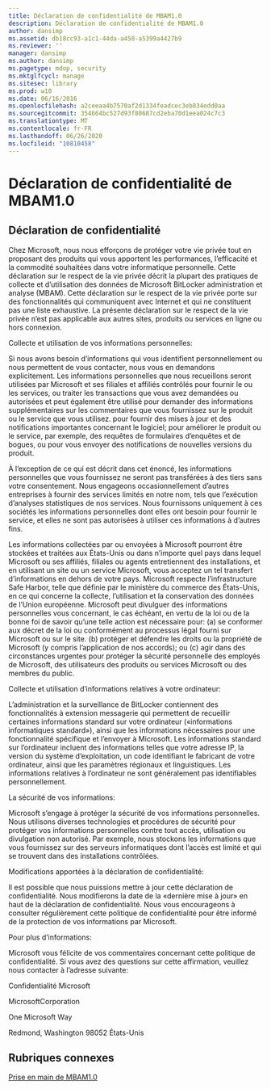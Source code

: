 ```yaml
---
title: Déclaration de confidentialité de MBAM1.0
description: Déclaration de confidentialité de MBAM1.0
author: dansimp
ms.assetid: db18cc93-a1c1-44da-a450-a5399a4427b9
ms.reviewer: ''
manager: dansimp
ms.author: dansimp
ms.pagetype: mdop, security
ms.mktglfcycl: manage
ms.sitesec: library
ms.prod: w10
ms.date: 06/16/2016
ms.openlocfilehash: a2ceeaa4b7570af2d1334feadcec3eb834edd0aa
ms.sourcegitcommit: 354664bc527d93f80687cd2eba70d1eea024c7c3
ms.translationtype: MT
ms.contentlocale: fr-FR
ms.lasthandoff: 06/26/2020
ms.locfileid: "10810458"
---
```

# Déclaration de confidentialité de MBAM1.0


## Déclaration de confidentialité


Chez Microsoft, nous nous efforçons de protéger votre vie privée tout en proposant des produits qui vous apportent les performances, l’efficacité et la commodité souhaitées dans votre informatique personnelle. Cette déclaration sur le respect de la vie privée décrit la plupart des pratiques de collecte et d’utilisation des données de Microsoft BitLocker administration et analyse (MBAM). Cette déclaration sur le respect de la vie privée porte sur des fonctionnalités qui communiquent avec Internet et qui ne constituent pas une liste exhaustive. La présente déclaration sur le respect de la vie privée n’est pas applicable aux autres sites, produits ou services en ligne ou hors connexion.

Collecte et utilisation de vos informations personnelles:

Si nous avons besoin d’informations qui vous identifient personnellement ou nous permettent de vous contacter, nous vous en demandons explicitement. Les informations personnelles que nous recueillons seront utilisées par Microsoft et ses filiales et affiliés contrôlés pour fournir le ou les services, ou traiter les transactions que vous avez demandées ou autorisées et peut également être utilisé pour demander des informations supplémentaires sur les commentaires que vous fournissez sur le produit ou le service que vous utilisez. pour fournir des mises à jour et des notifications importantes concernant le logiciel; pour améliorer le produit ou le service, par exemple, des requêtes de formulaires d’enquêtes et de bogues, ou pour vous envoyer des notifications de nouvelles versions du produit.

À l’exception de ce qui est décrit dans cet énoncé, les informations personnelles que vous fournissez ne seront pas transférées à des tiers sans votre consentement. Nous engageons occasionnellement d’autres entreprises à fournir des services limités en notre nom, tels que l’exécution d’analyses statistiques de nos services. Nous fournissons uniquement à ces sociétés les informations personnelles dont elles ont besoin pour fournir le service, et elles ne sont pas autorisées à utiliser ces informations à d’autres fins.

Les informations collectées par ou envoyées à Microsoft pourront être stockées et traitées aux États-Unis ou dans n’importe quel pays dans lequel Microsoft ou ses affiliés, filiales ou agents entretiennent des installations, et en utilisant un site ou un service Microsoft, vous acceptez un tel transfert d’informations en dehors de votre pays. Microsoft respecte l’infrastructure Safe Harbor, telle que définie par le ministère du commerce des États-Unis, en ce qui concerne la collecte, l’utilisation et la conservation des données de l’Union européenne. Microsoft peut divulguer des informations personnelles vous concernant, le cas échéant, en vertu de la loi ou de la bonne foi de savoir qu’une telle action est nécessaire pour: (a) se conformer aux décret de la loi ou conformément au processus légal fourni sur Microsoft ou sur le site. (b) protéger et défendre les droits ou la propriété de Microsoft (y compris l’application de nos accords); ou (c) agir dans des circonstances urgentes pour protéger la sécurité personnelle des employés de Microsoft, des utilisateurs des produits ou services Microsoft ou des membres du public.

Collecte et utilisation d’informations relatives à votre ordinateur:

L’administration et la surveillance de BitLocker contiennent des fonctionnalités à extension messagerie qui permettent de recueillir certaines informations standard sur votre ordinateur («informations informatiques standard»), ainsi que les informations nécessaires pour une fonctionnalité spécifique et l’envoyer à Microsoft. Les informations standard sur l’ordinateur incluent des informations telles que votre adresse IP, la version du système d’exploitation, un code identifiant le fabricant de votre ordinateur, ainsi que les paramètres régionaux et linguistiques. Les informations relatives à l’ordinateur ne sont généralement pas identifiables personnellement.

La sécurité de vos informations:

Microsoft s’engage à protéger la sécurité de vos informations personnelles. Nous utilisons diverses technologies et procédures de sécurité pour protéger vos informations personnelles contre tout accès, utilisation ou divulgation non autorisé. Par exemple, nous stockons les informations que vous fournissez sur des serveurs informatiques dont l’accès est limité et qui se trouvent dans des installations contrôlées.

Modifications apportées à la déclaration de confidentialité:

Il est possible que nous puissions mettre à jour cette déclaration de confidentialité. Nous modifierons la date de la «dernière mise à jour» en haut de la déclaration de confidentialité. Nous vous encourageons à consulter régulièrement cette politique de confidentialité pour être informé de la protection de vos informations par Microsoft.

Pour plus d’informations:

Microsoft vous félicite de vos commentaires concernant cette politique de confidentialité. Si vous avez des questions sur cette affirmation, veuillez nous contacter à l’adresse suivante:

Confidentialité Microsoft

MicrosoftCorporation

One Microsoft Way

Redmond, Washington 98052 États-Unis

## Rubriques connexes


[Prise en main de MBAM1.0](getting-started-with-mbam-10.md)

 

 





